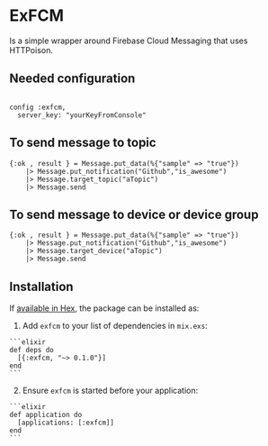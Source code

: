 # ExFCM

Is a simple wrapper around Firebase Cloud Messaging that uses HTTPoison.

## Needed configuration

```

config :exfcm,
  server_key: "yourKeyFromConsole"

```

## To send message to topic

```
{:ok , result } = Message.put_data(%{"sample" => "true"})
    |> Message.put_notification("Github","is_awesome")
    |> Message.target_topic("aTopic")
    |> Message.send
```

## To send message to device or device group

```
{:ok , result } = Message.put_data(%{"sample" => "true"})
    |> Message.put_notification("Github","is_awesome")
    |> Message.target_device("aTopic")
    |> Message.send
```

## Installation

If [available in Hex](https://hex.pm/packages/exfcm), the package can be installed as:

  1. Add `exfcm` to your list of dependencies in `mix.exs`:

    ```elixir
    def deps do
      [{:exfcm, "~> 0.1.0"}]
    end
    ```

  2. Ensure `exfcm` is started before your application:

    ```elixir
    def application do
      [applications: [:exfcm]]
    end
    ```
